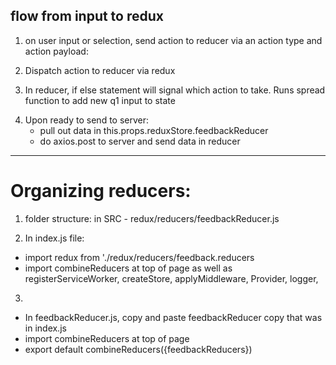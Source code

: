 ## flow from input to redux 

1. on user input or selection, send action to reducer via an action type and action payload: 
<!-- sendFeedbackToRedux = () => {
        const body = this.state.q1;
        const action = {type: 'ADD_q1', payload: body}; -->

2. Dispatch action to reducer via redux
<!-- this.props.dispatch(action); -->

3. In reducer, if else statement will signal which action to take. Runs spread function to add new q1 input to state

<!-- const feedbackReducer = (state = {}, action) => {
    // conditional
    if(action.type === 'ADD_q1'){    
        console.log('In feedbackReducer', action);
        return {...state, q1: action.payload};
    } -->

4. Upon ready to send to server:  
   - pull out data in this.props.reduxStore.feedbackReducer
   - do axios.post to server and send data in reducer

<!-- sendFeedbackToServer = () => {
        const feedback = this.props.reduxStore.feedbackReducer
        console.log('in sendFeedbackToServer', feedback)
        axios.post('/api/feedback', feedback) -->



----- 
# Organizing reducers: 

1. folder structure: in SRC - redux/reducers/feedbackReducer.js

2. In index.js file: 
  - import redux from './redux/reducers/feedback.reducers
  - import combineReducers at top of page as well as registerServiceWorker, createStore, applyMiddleware, Provider, logger, 

3. 
 - In feedbackReducer.js, copy and paste feedbackReducer copy that was in index.js
 - import combineReducers at top of page 
 - export default combineReducers({feedbackReducers})
